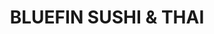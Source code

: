 ---
layout: place
title: "BLUEFIN SUSHI & THAI"
permalink: /california/alameda/bluefin-sushi-thai.html
stateAbbr: CA
stateName: California
cityName: Alameda
seo:
  name: "BLUEFIN SUSHI & THAI"
  type: Restaurant
  links: null
description: "BLUEFIN SUSHI & THAI serves delicious sushi in Alameda, California. Try fresh Japanese dishes for a great dining experience. "
place_id: ChIJKZrUkpyGj4ARdeuZcKmRTQs
photos:
  - name: >-
      places/ChIJKZrUkpyGj4ARdeuZcKmRTQs/photos/AeeoHcLCppv99Us3837UI9RM0Tmc_OZ3dQc9zucZx51n_Tc1QG-7L56TBSqvh7haoSm7vKyv9LR5529d5PSslfpBKpEcNVCKUbwyFf4m9rgaKs3uMJ-I9KCLWMD8abNl1G4ZMPgzRYJQ_JZZwzOYiaab6F7o7fRv-FbMGLOEOxHESsnRjWc1MY9z54aSXdF1ZtwvZCNJy0rmfbb3nBOpXRWB1JPQwVhHJ2-dfXNHf7N71z7t06vqlYEg6CzXVLIQK0-9brYKrFn-xM0WJ1NFxGE3ONFswH5UIvPn3O17QfSm1paCJA
    widthPx: 4032
    heightPx: 3024
    authorAttributions:
      - displayName: BLUEFIN SUSHI & THAI
        uri: https://maps.google.com/maps/contrib/100562961747673283543
        photoUri: >-
          https://lh3.googleusercontent.com/a-/ALV-UjUiiZJZWuj9D4dQRzpMcxIUsQqn9X4sxmAUKZ-AgD1uHyo5PYk=s100-p-k-no-mo
    flagContentUri: >-
      https://www.google.com/local/imagery/report/?cb_client=maps_api_places.places_api&image_key=!1e10!2sAF1QipNlTWELvC4dzfKwVtDvvWfhZIWtbFwsFX_QuRga&hl=en-US
    googleMapsUri: >-
      https://www.google.com/maps/place//data=!3m4!1e2!3m2!1sAF1QipNlTWELvC4dzfKwVtDvvWfhZIWtbFwsFX_QuRga!2e10!4m2!3m1!1s0x808f869c92d49a29:0xb4d91a97099eb75
  - name: >-
      places/ChIJKZrUkpyGj4ARdeuZcKmRTQs/photos/AeeoHcJ581jdoC3C61cyNQ4Dt0KbPdP670yfd8tpp9A8Cd9PY10aq6KWW4pLzjdTf8NF6LXitUw3is7y2ZvrJFlxsMIQdpOjvpetkXKoxT0UNlyBPVUPo6ezdkeKZDCLUa5lMqUqFiJ29M8ZsTf-1HDDj8LNV9bHtPQh1WWmmFNc4InC0BO-tAzH_DlkLTD3MoDPXHY-F1Gzxl923-UM3syJGOb8TpWcfkPrND4FlSFVGyX9s52QK1yz-lV427x5XfPspoFGdqufbwZy_7cW01nGhCWLnzn2kRIKflxOeaP9868_IQ
    widthPx: 3703
    heightPx: 2777
    authorAttributions:
      - displayName: BLUEFIN SUSHI & THAI
        uri: https://maps.google.com/maps/contrib/100562961747673283543
        photoUri: >-
          https://lh3.googleusercontent.com/a-/ALV-UjUiiZJZWuj9D4dQRzpMcxIUsQqn9X4sxmAUKZ-AgD1uHyo5PYk=s100-p-k-no-mo
    flagContentUri: >-
      https://www.google.com/local/imagery/report/?cb_client=maps_api_places.places_api&image_key=!1e10!2sAF1QipPL-9tsdP12hxgmSFCLIvomc6OpWlcwQ1A49s2R&hl=en-US
    googleMapsUri: >-
      https://www.google.com/maps/place//data=!3m4!1e2!3m2!1sAF1QipPL-9tsdP12hxgmSFCLIvomc6OpWlcwQ1A49s2R!2e10!4m2!3m1!1s0x808f869c92d49a29:0xb4d91a97099eb75
  - name: >-
      places/ChIJKZrUkpyGj4ARdeuZcKmRTQs/photos/AeeoHcLzDU54yaZHA4r4HOsP8oJZoZ01obpDdcupZCPHxd8yKEEwsn76Wi1HQ4AbB5SiIl4IifOJxrsgtBZCIj7CK0WG-CaVAv7SYJUtIB1_XEYd8iSL0RZlXWWn0Or18Li1V1f1peMltCABXKwDmgHr1Sjm-0TfHwV8slWbFhfTXMhai3vLmsoqhWjkkJuBT9aG7FcqFkPL0gCZDIzn0IgOVdyTvcCICpDe3lP-NPxKAUGGv9k4ucipik8rHWkXlsfB6wkrsX5kIDwGSlsrXeFNBe32piPI7oKhGru2aWsMCDFD96i6VwAzSf-6L4H7trCos1Q9_vK53pyDs-JwqNgtYJ60JDhJnr_IsXJj6TYnzf4sZmT9khuOlH3I068_qwGn-7Zp1TdUNOPkNHkNuAPD5fAsPWMtNpGpkEjuZhVCYN6kcA
    widthPx: 1440
    heightPx: 1800
    authorAttributions:
      - displayName: Allen Lin
        uri: https://maps.google.com/maps/contrib/106381708981160344798
        photoUri: >-
          https://lh3.googleusercontent.com/a-/ALV-UjX3mL5zAyCFowgmqnAVRW0VBmYHAPoaOKdJ0hNXWf_9UzYLrN0ReA=s100-p-k-no-mo
    flagContentUri: >-
      https://www.google.com/local/imagery/report/?cb_client=maps_api_places.places_api&image_key=!1e10!2sCIHM0ogKEICAgICl3bftbw&hl=en-US
    googleMapsUri: >-
      https://www.google.com/maps/place//data=!3m4!1e2!3m2!1sCIHM0ogKEICAgICl3bftbw!2e10!4m2!3m1!1s0x808f869c92d49a29:0xb4d91a97099eb75
  - name: >-
      places/ChIJKZrUkpyGj4ARdeuZcKmRTQs/photos/AeeoHcLIcKuVt89CEBTwANDlmmUTzMcDSmioS04JuS08wsKJ6Qzn2VcpszqW_vh_LerkyZt0EaNmh2z1s-Gc11Zp1WiRqwHoFdWhY-4lyQJ-2fBtsrWomK61t8iM_xhQu1fhPvfWz7tCipdPM2nZKKGB-yIcLTTUc-mYI_Q6Y4Kwt12EuGKYSEJ-y91lQI5ie2-gJew4cAHee49_V78PH1h-t8Wws2S2SfgBhzSLsx8d4ZnOm5oX5s-JBZfZi93q6xgewug7JYSrDtDsDEmcW9nOlIimkXtV6y4DnMrfGAqAun0GaQhE2IKrLs-5Tg4wKvCQmnJ2lH19N0Tp0vG7HH8wzIC1P2Iz58I_2GEYT13rR9LFuZyUrF07PKTbG7QVBdfUxjlhUgYE4CJ_RMlPs2EgJvteHx7y9YkzLFf79vxOPzZvOXI
    widthPx: 3024
    heightPx: 4032
    authorAttributions:
      - displayName: Christine R.
        uri: https://maps.google.com/maps/contrib/104008515512323057215
        photoUri: >-
          https://lh3.googleusercontent.com/a-/ALV-UjWE4VempKa-FrxRi189ezhQYS6JtpAXiZg7YDXW8EI7eAFTRvcSwg=s100-p-k-no-mo
    flagContentUri: >-
      https://www.google.com/local/imagery/report/?cb_client=maps_api_places.places_api&image_key=!1e10!2sCIHM0ogKEICAgICf1uqsqQE&hl=en-US
    googleMapsUri: >-
      https://www.google.com/maps/place//data=!3m4!1e2!3m2!1sCIHM0ogKEICAgICf1uqsqQE!2e10!4m2!3m1!1s0x808f869c92d49a29:0xb4d91a97099eb75
  - name: >-
      places/ChIJKZrUkpyGj4ARdeuZcKmRTQs/photos/AeeoHcJC9FApwzdZFNn4_KI2M6011CNaP8A5bI1CheOiwz2Dnq_XBTIqDwB4xQ68ocbI920ccmCWtaTFfFvZwEuDgoVHVmZnOZGhfeAEZqaS_vrOQWJ7o4Dv-Pp4ZVIGlPcdg8JndTo8uYm3QdkD51LO8Izsp8-hnKbzQ3_c-Ybcv54xmYeuM_uUGf8oTUoCMK-hIeR3zfnwz8oOhxrpdBxXpoB0Oc45rDx14RKA9_7m9ZcC0kmVjxxKxUY_pO9_AbfkIiZorQfQksFZKvHD0D7YP9G3QQRUN7kbrTpn0Kxh1yVXoldQcyqEZOgnMXERiBVcvuj6wF42jmWNluxhzPknAnEM0Y7lbujve6nKMk-0EL-ggcJevUh7U9fI8413uFF9MUdJ1qMiwK1Xfj0-hg-5lK14nGwwOIA1mq_z-dSeOeyA9A
    widthPx: 4032
    heightPx: 3024
    authorAttributions:
      - displayName: Doris Gee
        uri: https://maps.google.com/maps/contrib/108214695267267549912
        photoUri: >-
          https://lh3.googleusercontent.com/a-/ALV-UjU_r0HENO3r8zB4yN68w1DPBJ6-P7vL68aUO5vzzppd3jCK9mqKrA=s100-p-k-no-mo
    flagContentUri: >-
      https://www.google.com/local/imagery/report/?cb_client=maps_api_places.places_api&image_key=!1e10!2sCIHM0ogKEICAgICjgaSVVw&hl=en-US
    googleMapsUri: >-
      https://www.google.com/maps/place//data=!3m4!1e2!3m2!1sCIHM0ogKEICAgICjgaSVVw!2e10!4m2!3m1!1s0x808f869c92d49a29:0xb4d91a97099eb75
  - name: >-
      places/ChIJKZrUkpyGj4ARdeuZcKmRTQs/photos/AeeoHcJepVNaMXT0xZ9zvaMbde8WG3_L26Salum-7UO1jRfFsfodMplMN6XCSa9KNCQouPk20pPqbGcBZheEgjMa0lmhceob9U3FJBw0OFdIjGov2a9guolYFDBqXmL6ACj0dJSlvcv5i_lzJoQ4AbGr8neAFMWWO0tiyK-D6ppS6wHoWEY4714KDI6XQ92uwBf2I1ynDH-VZz2d8YiUaEUBfuykBggLBOtn35KoM_rr-CvEWr2RjE4WeqfDWLvCoMtpEogHNPK-QhrlN_ojuO7iMgKqT5R_VjbhF1DANRjs_IGPV1z8qSiMWIM8YIeCZGsj55scc_4Js6rlaR4CSKPfV5DXFWUMhl-OWZronwVZAy_Rr-LtMCy3AUcy1OLpE8z9QbXTsUnorZKu0_fAY_ISWrXZ9rMKk7qmpJFZauUFu8w
    widthPx: 4032
    heightPx: 3024
    authorAttributions:
      - displayName: Veronica Garcia
        uri: https://maps.google.com/maps/contrib/101648461973379260090
        photoUri: >-
          https://lh3.googleusercontent.com/a-/ALV-UjWRbTb2AEzN6vVK7x40PSTgm2V6Ty8AxtIVy0IDEaNl2CH2V5fb=s100-p-k-no-mo
    flagContentUri: >-
      https://www.google.com/local/imagery/report/?cb_client=maps_api_places.places_api&image_key=!1e10!2sCIHM0ogKEICAgIDrl--pag&hl=en-US
    googleMapsUri: >-
      https://www.google.com/maps/place//data=!3m4!1e2!3m2!1sCIHM0ogKEICAgIDrl--pag!2e10!4m2!3m1!1s0x808f869c92d49a29:0xb4d91a97099eb75
  - name: >-
      places/ChIJKZrUkpyGj4ARdeuZcKmRTQs/photos/AeeoHcJ5uEd3iBpIiP8nXdjScmPt3R5LKbZAOxdds5tDogMr-iep49kQ1sb7wPv2GAiIz0q_7LeluTa77UZDSn0mQhl4fmzO9W9C_aFl_vGIsz8flwpc-5IEUEkNyEUaNVPqqM_6ht5Cp3YpRZUgRU2hIXGMeKE9QpaqzojUILTa0m5BhZpnRMqiCRDd_Nrtvs6Ou0zdX2L-TlCcb5i63zR9VT92JOItf4mGQxWS2YWDOVTAe06IgqSU1wK4vrBt6KdhDSWHQlA4IRglAiIJvKdvTVoZ44Aru7FBFpII6Hh-6ofPDbxiLnvFCUmBPlgETeclsIAgSS53MJtAStgsAroa-8IDvdx7-sTJOzkP6Zo5b_Ts_4qf3pIP-3WDnXIIQPo5rX-MwRWVO6svkkzdv5AICz6qe8Dqwnf_LCMQDbSKGuIryMS-
    widthPx: 1440
    heightPx: 1800
    authorAttributions:
      - displayName: Allen Lin
        uri: https://maps.google.com/maps/contrib/106381708981160344798
        photoUri: >-
          https://lh3.googleusercontent.com/a-/ALV-UjX3mL5zAyCFowgmqnAVRW0VBmYHAPoaOKdJ0hNXWf_9UzYLrN0ReA=s100-p-k-no-mo
    flagContentUri: >-
      https://www.google.com/local/imagery/report/?cb_client=maps_api_places.places_api&image_key=!1e10!2sCIHM0ogKEICAgICl3bfp_QE&hl=en-US
    googleMapsUri: >-
      https://www.google.com/maps/place//data=!3m4!1e2!3m2!1sCIHM0ogKEICAgICl3bfp_QE!2e10!4m2!3m1!1s0x808f869c92d49a29:0xb4d91a97099eb75
  - name: >-
      places/ChIJKZrUkpyGj4ARdeuZcKmRTQs/photos/AeeoHcI6pjs_i1ox7zgFGjUgYR76hMORxHIMhnoay3erYYu5U_KLXNVPEEnTjtDsnmn222TmxDFjSmVyfe9deVwsOkkqlYelGHZnjr-GgLI7jMdsBN2HjBnwjlNbkVpvIdNLfoaOm4pMvtcQoSe7DwpTytuuqk1u6-dtua7v5Y4zz1hbhT8wCJLkQbZwazWHtdk8IJN21JCSbyXL3tut12EkLsEss73oWJTSyDhazMOOxlQiKLIY222pW1KVPtjvrbeRLYeGUcil0iaci5D202gecyTgCrJHtYBphACJDHYoNmCexQ
    widthPx: 3025
    heightPx: 3024
    authorAttributions:
      - displayName: BLUEFIN SUSHI & THAI
        uri: https://maps.google.com/maps/contrib/100562961747673283543
        photoUri: >-
          https://lh3.googleusercontent.com/a-/ALV-UjUiiZJZWuj9D4dQRzpMcxIUsQqn9X4sxmAUKZ-AgD1uHyo5PYk=s100-p-k-no-mo
    flagContentUri: >-
      https://www.google.com/local/imagery/report/?cb_client=maps_api_places.places_api&image_key=!1e10!2sAF1QipMZOFGdLGnIK2M1bm6VUeWUTkHCJPZXgIEfPQgw&hl=en-US
    googleMapsUri: >-
      https://www.google.com/maps/place//data=!3m4!1e2!3m2!1sAF1QipMZOFGdLGnIK2M1bm6VUeWUTkHCJPZXgIEfPQgw!2e10!4m2!3m1!1s0x808f869c92d49a29:0xb4d91a97099eb75
  - name: >-
      places/ChIJKZrUkpyGj4ARdeuZcKmRTQs/photos/AeeoHcIyOnLOl8fwDQBr9IoqSuzF9PNKoUus6FWVZFznuzkxN9-gSaO7uxcbPnjtoZK37HiX5s1KmPy59a5OY5XeJHJYjcrMSgwlobqrU8GYeEOlr0-b4d1FGQ2IGCdVh-QJg4RfX3QrdQ8hsi-caQtaoJ6NV9tLrrqxZ1ExXKCrkNGSUCFSd1VfrTI9H3PchIZXUvlRLohigLvA7ydU0OYD6tRO7U3eMutP1ajUqarwkUKiMsxyiDSDvLF8_Q39Rm6mNOLJm5kfFc2O6ui1K1ZFYon9vmwGysBUX4lzj7OtruK-mA
    widthPx: 3023
    heightPx: 3391
    authorAttributions:
      - displayName: BLUEFIN SUSHI & THAI
        uri: https://maps.google.com/maps/contrib/100562961747673283543
        photoUri: >-
          https://lh3.googleusercontent.com/a-/ALV-UjUiiZJZWuj9D4dQRzpMcxIUsQqn9X4sxmAUKZ-AgD1uHyo5PYk=s100-p-k-no-mo
    flagContentUri: >-
      https://www.google.com/local/imagery/report/?cb_client=maps_api_places.places_api&image_key=!1e10!2sAF1QipOUCZUlSwMgq_JyCpt8Q3tR5wekJ-tlfmIn4prB&hl=en-US
    googleMapsUri: >-
      https://www.google.com/maps/place//data=!3m4!1e2!3m2!1sAF1QipOUCZUlSwMgq_JyCpt8Q3tR5wekJ-tlfmIn4prB!2e10!4m2!3m1!1s0x808f869c92d49a29:0xb4d91a97099eb75
  - name: >-
      places/ChIJKZrUkpyGj4ARdeuZcKmRTQs/photos/AeeoHcJWDB9hR9wpO9nYtpqiXqF_-Pk3IUTFpjHPoBNvWe-HXkdH-rvvUL2gKg1itWVvzqU_1ASx2rFm0-t7oJ5J6Nbx0FFPHm7AlWqHeSm39pyxkK2sXL3GXP5t_D8LigBh-bye_juIDy1o-Ntc7ZRzjuee0oBWbcmtEENb2t2PtNIZ55dUh92VOk3MEUl9BvGxPoRU4IPl-cSpIo0fRWR4QyesLlIFWvD5VMMc2RLa5M23MNUScHgkWRNF7IwioFnoy78XgpAifqGCI9QcrTjblGQgwUczymQ29dMf6-aX_n-SvnJ62vtURLWt_JzTjnxTvgsOzryAn1B_hUeV4dY8_S9kWeNuknBrdWUo3bSGMbF9K9iqzBSUmySINvpHo17J7n-oB2BvYrPaDu8OSpGR-n4NuGKWpz2cecdB24ZKaEyvrw
    widthPx: 3024
    heightPx: 4032
    authorAttributions:
      - displayName: Veronica Garcia
        uri: https://maps.google.com/maps/contrib/101648461973379260090
        photoUri: >-
          https://lh3.googleusercontent.com/a-/ALV-UjWRbTb2AEzN6vVK7x40PSTgm2V6Ty8AxtIVy0IDEaNl2CH2V5fb=s100-p-k-no-mo
    flagContentUri: >-
      https://www.google.com/local/imagery/report/?cb_client=maps_api_places.places_api&image_key=!1e10!2sCIHM0ogKEICAgIDrl--ALw&hl=en-US
    googleMapsUri: >-
      https://www.google.com/maps/place//data=!3m4!1e2!3m2!1sCIHM0ogKEICAgIDrl--ALw!2e10!4m2!3m1!1s0x808f869c92d49a29:0xb4d91a97099eb75
address: 3211 Encinal Ave, Alameda, CA 94501, USA
street: 3211 Encinal Ave
city: Alameda
state: CA
zip: '94501'
country: USA
neighborhood: null
latitude: '37.756257'
longitude: '-122.233729'
accessibility_options:
  wheelchairAccessibleParking: true
  wheelchairAccessibleEntrance: true
  wheelchairAccessibleRestroom: true
  wheelchairAccessibleSeating: true
business_status: OPERATIONAL
name: BLUEFIN SUSHI & THAI
google_maps_links:
  directionsUri: >-
    https://www.google.com/maps/dir//''/data=!4m7!4m6!1m1!4e2!1m2!1m1!1s0x808f869c92d49a29:0xb4d91a97099eb75!3e0
  placeUri: https://maps.google.com/?cid=814467264548563829
  writeAReviewUri: >-
    https://www.google.com/maps/place//data=!4m3!3m2!1s0x808f869c92d49a29:0xb4d91a97099eb75!12e1
  reviewsUri: >-
    https://www.google.com/maps/place//data=!4m4!3m3!1s0x808f869c92d49a29:0xb4d91a97099eb75!9m1!1b1
  photosUri: >-
    https://www.google.com/maps/place//data=!4m3!3m2!1s0x808f869c92d49a29:0xb4d91a97099eb75!10e5
primary_type: Sushi Restaurant
opening_hours:
  regular: null
  current: null
secondary_opening_hours:
  regular:
    weekdayDescriptions: null
    type: null
  current:
    weekdayDescriptions: null
    type: null
phone: null
price_level: null
price_range: null
rating: null
rating_count: 0
website: null
reviews: null
parking_options: null
payment_options: null
allow_dogs: null
curbside_pickup: null
delivery: null
dine_in: null
good_for_children: null
good_for_groups: null
good_for_sports: null
live_music: null
menu_for_children: null
outdoor_seating: null
reservable: null
restroom: null
serves_beer: null
serves_breakfast: null
serves_brunch: null
serves_cocktails: null
serves_coffee: null
serves_dinner: null
serves_dessert: null
serves_lunch: null
serves_vegetarian_food: null
serves_wine: null
takeout: null
summary: null

---